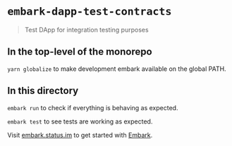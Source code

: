 # `embark-dapp-test-contracts`

> Test DApp for integration testing purposes

## In the top-level of the monorepo

`yarn globalize` to make development embark available on the global PATH.

## In this directory

`embark run` to check if everything is behaving as expected.

`embark test` to see tests are working as expected.

Visit [embark.status.im](https://embark.status.im/) to get started with
[Embark](https://github.com/embarklabs/embark).
